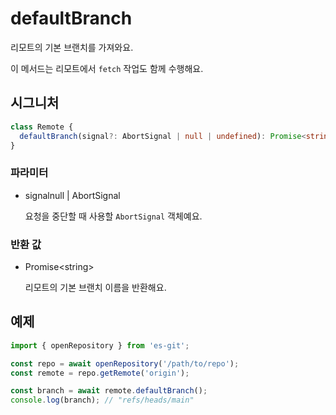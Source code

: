 # defaultBranch

리모트의 기본 브랜치를 가져와요.

이 메서드는 리모트에서 `fetch` 작업도 함께 수행해요.

## 시그니처

```ts
class Remote {
  defaultBranch(signal?: AbortSignal | null | undefined): Promise<string>;
}
```

### 파라미터

<ul class="param-ul">
  <li class="param-li param-li-root">
    <span class="param-name">signal</span><span class="param-type">null | AbortSignal</span>
    <br>
    <p class="param-description">요청을 중단할 때 사용할 <code>AbortSignal</code> 객체예요.</p>
  </li>
</ul>

### 반환 값

<ul class="param-ul">
  <li class="param-li param-li-root">
    <span class="param-type">Promise&lt;string&gt;</span>
    <br>
    <p class="param-description">
      리모트의 기본 브랜치 이름을 반환해요.
    </p>
  </li>
</ul>

## 예제

```ts
import { openRepository } from 'es-git';

const repo = await openRepository('/path/to/repo');
const remote = repo.getRemote('origin');

const branch = await remote.defaultBranch();
console.log(branch); // "refs/heads/main"
```
